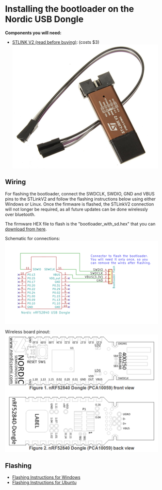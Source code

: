 # Installing the bootloader on the Nordic USB Dongle
**Components you will need:**
*  [STLINK V2 (read before buying)](stlinkv2.md): (costs $3)
![stlink](stlinkv2.png)

## Wiring

For flashing the bootloader, connect the SWDCLK, SWDIO, GND and VBUS pins to the STLinkV2 and follow the flashing instructions below using either Windows or Linux.
Once the firmware is flashed, the STLinkV2  connection will not longer be required, as all future updates can be done wirelessly over bluetooth. 

The firmware HEX file to flash is the "bootloader_with_sd.hex" that you can [download from here](https://github.com/OpenSourceEBike/ev_display_bluetooth_ant/releases).

Schematic for connections:
![wiring](bootloader-schematic.png)

Wireless board pinout:
![Pinout](nordic_pinout.png)

## Flashing

* [Flashing Instructions for Windows](windows.md) <br>
* [Flashing Instructions for Ubuntu](ubuntu.md) <br>

